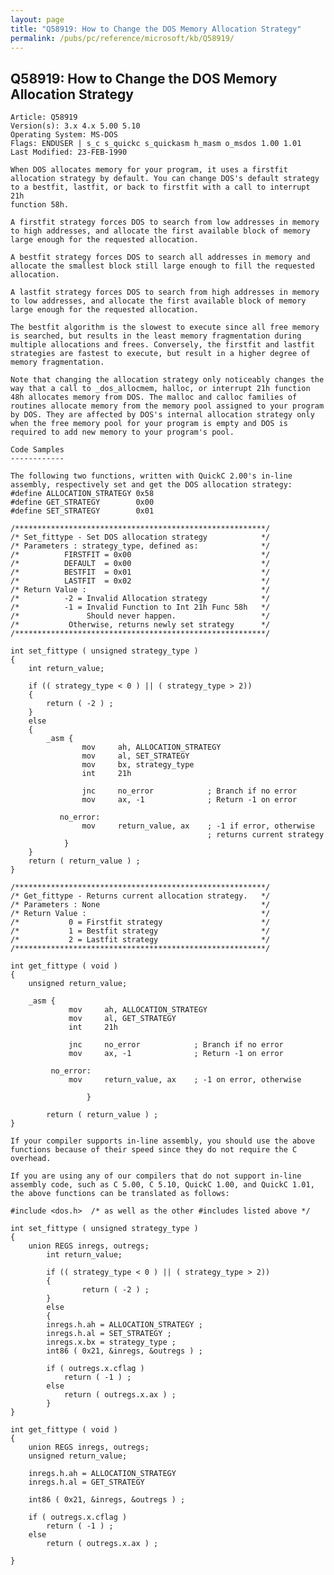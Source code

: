 ```yaml
---
layout: page
title: "Q58919: How to Change the DOS Memory Allocation Strategy"
permalink: /pubs/pc/reference/microsoft/kb/Q58919/
---
```


## Q58919: How to Change the DOS Memory Allocation Strategy

	Article: Q58919
	Version(s): 3.x 4.x 5.00 5.10
	Operating System: MS-DOS
	Flags: ENDUSER | s_c s_quickc s_quickasm h_masm o_msdos 1.00 1.01
	Last Modified: 23-FEB-1990
	
	When DOS allocates memory for your program, it uses a firstfit
	allocation strategy by default. You can change DOS's default strategy
	to a bestfit, lastfit, or back to firstfit with a call to interrupt 21h
	function 58h.
	
	A firstfit strategy forces DOS to search from low addresses in memory
	to high addresses, and allocate the first available block of memory
	large enough for the requested allocation.
	
	A bestfit strategy forces DOS to search all addresses in memory and
	allocate the smallest block still large enough to fill the requested
	allocation.
	
	A lastfit strategy forces DOS to search from high addresses in memory
	to low addresses, and allocate the first available block of memory
	large enough for the requested allocation.
	
	The bestfit algorithm is the slowest to execute since all free memory
	is searched, but results in the least memory fragmentation during
	multiple allocations and frees. Conversely, the firstfit and lastfit
	strategies are fastest to execute, but result in a higher degree of
	memory fragmentation.
	
	Note that changing the allocation strategy only noticeably changes the
	way that a call to _dos_allocmem, halloc, or interrupt 21h function
	48h allocates memory from DOS. The malloc and calloc families of
	routines allocate memory from the memory pool assigned to your program
	by DOS. They are affected by DOS's internal allocation strategy only
	when the free memory pool for your program is empty and DOS is
	required to add new memory to your program's pool.
	
	Code Samples
	------------
	
	The following two functions, written with QuickC 2.00's in-line
	assembly, respectively set and get the DOS allocation strategy:
	#define ALLOCATION_STRATEGY 0x58
	#define GET_STRATEGY        0x00
	#define SET_STRATEGY        0x01
	
	/********************************************************/
	/* Set_fittype - Set DOS allocation strategy            */
	/* Parameters : strategy_type, defined as:              */
	/*          FIRSTFIT = 0x00                             */
	/*          DEFAULT  = 0x00                             */
	/*          BESTFIT  = 0x01                             */
	/*          LASTFIT  = 0x02                             */
	/* Return Value :                                       */
	/*          -2 = Invalid Allocation strategy            */
	/*          -1 = Invalid Function to Int 21h Func 58h   */
	/*               Should never happen.                   */
	/*           Otherwise, returns newly set strategy      */
	/********************************************************/
	
	int set_fittype ( unsigned strategy_type )
	{
	    int return_value;
	
	    if (( strategy_type < 0 ) || ( strategy_type > 2))
	    {
	        return ( -2 ) ;
	    }
	    else
	    {
	        _asm {
	                mov     ah, ALLOCATION_STRATEGY
	                mov     al, SET_STRATEGY
	                mov     bx, strategy_type
	                int     21h
	
	                jnc     no_error            ; Branch if no error
	                mov     ax, -1              ; Return -1 on error
	
	           no_error:
	                mov     return_value, ax    ; -1 if error, otherwise
	                                            ; returns current strategy
	            }
	    }
	    return ( return_value ) ;
	}
	
	/********************************************************/
	/* Get_fittype - Returns current allocation strategy.   */
	/* Parameters : None                                    */
	/* Return Value :                                       */
	/*           0 = Firstfit strategy                      */
	/*           1 = Bestfit strategy                       */
	/*           2 = Lastfit strategy                       */
	/********************************************************/
	
	int get_fittype ( void )
	{
	    unsigned return_value;
	
	    _asm {
	             mov     ah, ALLOCATION_STRATEGY
	             mov     al, GET_STRATEGY
	             int     21h
	
	             jnc     no_error            ; Branch if no error
	             mov     ax, -1              ; Return -1 on error
	
	         no_error:
	             mov     return_value, ax    ; -1 on error, otherwise
	
	                 }
	
	        return ( return_value ) ;
	}
	
	If your compiler supports in-line assembly, you should use the above
	functions because of their speed since they do not require the C
	overhead.
	
	If you are using any of our compilers that do not support in-line
	assembly code, such as C 5.00, C 5.10, QuickC 1.00, and QuickC 1.01,
	the above functions can be translated as follows:
	
	#include <dos.h>  /* as well as the other #includes listed above */
	
	int set_fittype ( unsigned strategy_type )
	{
	    union REGS inregs, outregs;
	        int return_value;
	
	        if (( strategy_type < 0 ) || ( strategy_type > 2))
	        {
	                return ( -2 ) ;
	        }
	        else
	        {
	        inregs.h.ah = ALLOCATION_STRATEGY ;
	        inregs.h.al = SET_STRATEGY ;
	        inregs.x.bx = strategy_type ;
	        int86 ( 0x21, &inregs, &outregs ) ;
	
	        if ( outregs.x.cflag )
	            return ( -1 ) ;
	        else
	            return ( outregs.x.ax ) ;
	        }
	}
	
	int get_fittype ( void )
	{
	    union REGS inregs, outregs;
	    unsigned return_value;
	
	    inregs.h.ah = ALLOCATION_STRATEGY
	    inregs.h.al = GET_STRATEGY
	
	    int86 ( 0x21, &inregs, &outregs ) ;
	
	    if ( outregs.x.cflag )
	        return ( -1 ) ;
	    else
	        return ( outregs.x.ax ) ;
	
	}

